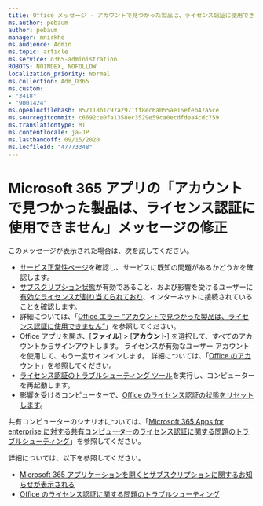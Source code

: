 ```yaml
---
title: Office メッセージ - アカウントで見つかった製品は、ライセンス認証に使用できません
ms.author: pebaum
author: pebaum
manager: mnirkhe
ms.audience: Admin
ms.topic: article
ms.service: o365-administration
ROBOTS: NOINDEX, NOFOLLOW
localization_priority: Normal
ms.collection: Adm_O365
ms.custom:
- "3418"
- "9001424"
ms.openlocfilehash: 857118b1c97a2971ff8ec6a055ae16efeb47a5ce
ms.sourcegitcommit: c6692ce0fa1358ec3529e59ca0ecdfdea4cdc759
ms.translationtype: MT
ms.contentlocale: ja-JP
ms.lasthandoff: 09/15/2020
ms.locfileid: "47773348"
---
```

# <a name="fixing-the-microsoft-365-apps-the-products-we-found-in-your-account-cant-be-used-to-activate-message"></a>Microsoft 365 アプリの「アカウントで見つかった製品は、ライセンス認証に使用できません」メッセージの修正

このメッセージが表示された場合は、次を試してください。

- [サービス正常性ページ](https://docs.microsoft.com/office365/enterprise/view-service-health)を確認し、サービスに既知の問題があるかどうかを確認します。
- [サブスクリプション状態](https://support.office.com/article/0d23d3c0-c19c-4b2f-9845-5344fedc4380#bkmk_checksubscription)が有効であること、および影響を受けるユーザーに[有効なライセンスが割り当てられており](https://support.office.com/article/997596B5-4173-4627-B915-36ABAC6786DC)、インターネットに接続されていることを確認します。 
- 詳細については、「[Office エラー ”アカウントで見つかった製品は、ライセンス認証に使用できません”](https://support.office.com/article/c9f9a0b3-5aae-4131-8077-21e6a59f141e)」を参照してください。
- Office アプリを開き、[**ファイル**] > [**アカウント**] を選択して、すべてのアカウントからサインアウトします。 ライセンスが有効なユーザー アカウントを使用して、もう一度サインインします。 詳細については、「[Office のアカウント](https://support.office.com/article/628ea040-f265-49de-b986-be09c3ebf8a9)」を参照してください。
- [ライセンス認証のトラブルシューティング ツール](https://aka.ms/SARA-OfficeActivation-Alchemy)を実行し、コンピューターを再起動します。
- 影響を受けるコンピューターで、[Office のライセンス認証の状態をリセットします](https://docs.microsoft.com/office365/troubleshoot/activation/reset-office-365-proplus-activation-state)。

共有コンピューターのシナリオについては、「[Microsoft 365 Apps for enterprise に対する共有コンピューターのライセンス認証に関する問題のトラブルシューティング](https://docs.microsoft.com/deployoffice/troubleshoot-shared-computer-activation)」を参照してください。

詳細については、以下を参照してください。 
- [Microsoft 365 アプリケーションを開くとサブスクリプションに関するお知らせが表示される](https://support.office.com/article/4cabe32c-f594-4c0e-9191-3d3ade10cceb)
- [Office のライセンス認証に関する問題のトラブルシューティング](https://support.office.com/article/0d23d3c0-c19c-4b2f-9845-5344fedc4380)